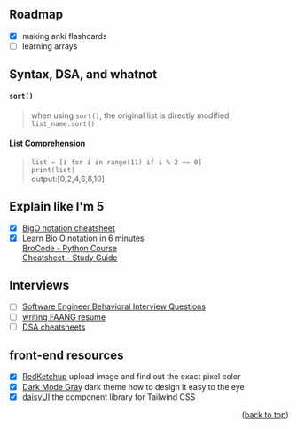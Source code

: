 <!-- ROADMAP -->
## Roadmap
- [x] making anki flashcards
- [ ] learning arrays

<!-- DSAs -->
## Syntax, DSA, and whatnot
#### `sort()` 
> when using `sort()`, the original list is directly modified  
> `list_name.sort()`

#### [List Comprehension](https://www.geeksforgeeks.org/python-list-comprehension/) <br>
> `list = [i for i in range(11) if i % 2 == 0]` <br>
> `print(list)` <br>
> output:[0,2,4,6,8,10]


<!-- Useful Resources -->
## Explain like I'm 5

- [x] [BigO notation cheatsheet](https://salmaeng71.medium.com/big-o-notation-cheat-sheet-4a7e5632c93e) <br>
- [x] [Learn Bio O notation in 6 minutes](https://www.youtube.com/watch?v=XMUe3zFhM5c&list=PLZPZq0r_RZON1eaqfafTnEexRzuHbfZX8&index=8&ab_channel=BroCode) <br>
[BroCode - Python Course](https://www.youtube.com/watch?app=desktop&v=XKHEtdqhLK8&t=12312s&ab_channel=BroCode) <br>
[Cheatsheet - Study Guide](https://leetcode.com/discuss/study-guide/2122306/Python-Cheat-Sheet-for-Leetcode) <br>

## Interviews

- [ ] [Software Engineer Behavioral Interview Questions](https://www.techinterviewhandbook.org/behavioral-interview-questions/)
- [ ] [writing FAANG resume](https://www.techinterviewhandbook.org/resume/)
- [ ] [DSA cheatsheets](https://www.techinterviewhandbook.org/algorithms/study-cheatsheet/)

## front-end resources
- [X] [RedKetchup](https://redketchup.io/color-picker) upload image and find out the exact pixel color
- [X] [Dark Mode Gray](https://blog.karenying.com/posts/50-shades-of-dark-mode-gray) dark theme how to design it easy to the eye
- [X] [daisyUI](https://daisyui.com/) the component library for Tailwind CSS

<p align="right">(<a href="#Roadmap">back to top</a>)</p>
